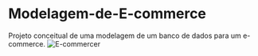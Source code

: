 # Modelagem-de-E-commerce
Projeto conceitual de uma modelagem de um banco de dados para um e-commerce.
![E-commercer](https://github.com/user-attachments/assets/88ac66fd-c339-4605-86a4-631e54df3ef0)
